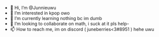 - 👋 Hi, I’m @Junnieuwu
- 👀 I’m interested in kpop owo
- 🌱 I’m currently learning nothing bc im dumb
- 💞️ I’m looking to collaborate on math, i suck at it pls help-
- 📫 How to reach me, im on discord ( juneberries<3#8951 ) hehe uwu

<!---
Junnieuwu/Junnieuwu is a ✨ special ✨ repository because its `README.md` (this file) appears on your GitHub profile.
You can click the Preview link to take a look at your changes.
--->
